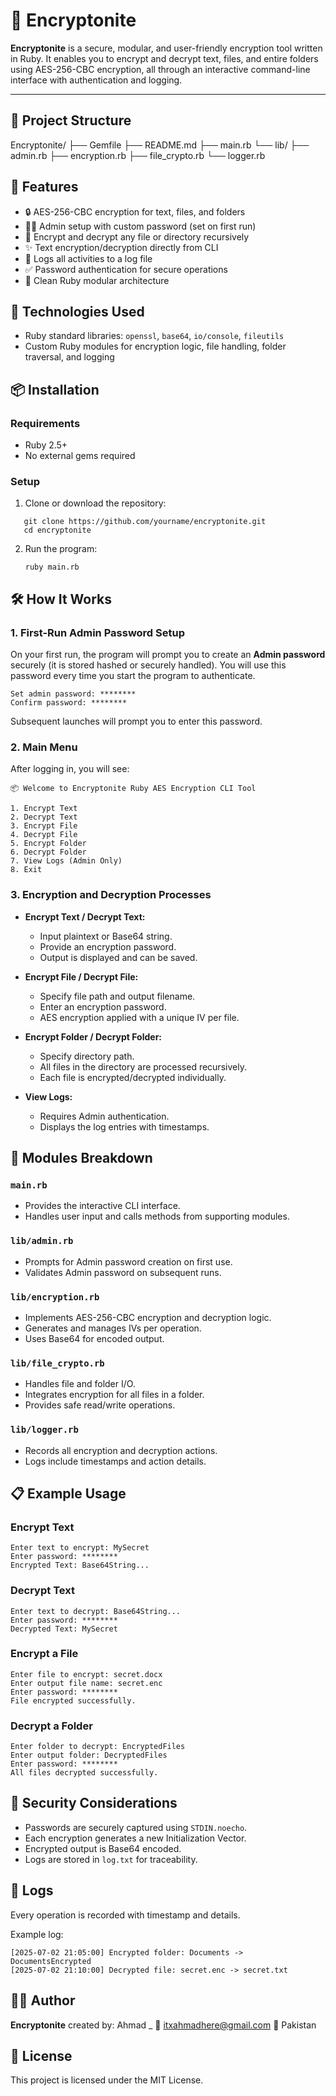 
# 🔐 Encryptonite

**Encryptonite** is a secure, modular, and user-friendly encryption tool written in Ruby. It enables you to encrypt and decrypt text, files, and entire folders using AES-256-CBC encryption, all through an interactive command-line interface with authentication and logging.

---

## 📁 Project Structure



Encryptonite/
├── Gemfile
├── README.md
├── main.rb
└── lib/
├── admin.rb
├── encryption.rb
├── file\_crypto.rb
└── logger.rb



## 🚀 Features

- 🔒 AES-256-CBC encryption for text, files, and folders
- 🧑‍💼 Admin setup with custom password (set on first run)
- 📁 Encrypt and decrypt any file or directory recursively
- ✨ Text encryption/decryption directly from CLI
- 📜 Logs all activities to a log file
- ✅ Password authentication for secure operations
- 💎 Clean Ruby modular architecture



## 💎 Technologies Used

- Ruby standard libraries: `openssl`, `base64`, `io/console`, `fileutils`
- Custom Ruby modules for encryption logic, file handling, folder traversal, and logging



## 📦 Installation

### Requirements

- Ruby 2.5+
- No external gems required

### Setup

1. Clone or download the repository:
```
   git clone https://github.com/yourname/encryptonite.git
   cd encryptonite

   ```


2. Run the program:

   ```
   ruby main.rb
   ```



## 🛠️ How It Works

### 1. First-Run Admin Password Setup

On your first run, the program will prompt you to create an **Admin password** securely (it is stored hashed or securely handled). You will use this password every time you start the program to authenticate.

```
Set admin password: ********
Confirm password: ********
```

Subsequent launches will prompt you to enter this password.


### 2. Main Menu

After logging in, you will see:

```
📦 Welcome to Encryptonite Ruby AES Encryption CLI Tool

1. Encrypt Text
2. Decrypt Text
3. Encrypt File
4. Decrypt File
5. Encrypt Folder
6. Decrypt Folder
7. View Logs (Admin Only)
8. Exit
```

### 3. Encryption and Decryption Processes

* **Encrypt Text / Decrypt Text:**

  * Input plaintext or Base64 string.
  * Provide an encryption password.
  * Output is displayed and can be saved.

* **Encrypt File / Decrypt File:**

  * Specify file path and output filename.
  * Enter an encryption password.
  * AES encryption applied with a unique IV per file.

* **Encrypt Folder / Decrypt Folder:**

  * Specify directory path.
  * All files in the directory are processed recursively.
  * Each file is encrypted/decrypted individually.

* **View Logs:**

  * Requires Admin authentication.
  * Displays the log entries with timestamps.


## 🧩 Modules Breakdown

### `main.rb`

* Provides the interactive CLI interface.
* Handles user input and calls methods from supporting modules.

### `lib/admin.rb`

* Prompts for Admin password creation on first use.
* Validates Admin password on subsequent runs.

### `lib/encryption.rb`

* Implements AES-256-CBC encryption and decryption logic.
* Generates and manages IVs per operation.
* Uses Base64 for encoded output.

### `lib/file_crypto.rb`

* Handles file and folder I/O.
* Integrates encryption for all files in a folder.
* Provides safe read/write operations.

### `lib/logger.rb`

* Records all encryption and decryption actions.
* Logs include timestamps and action details.



## 📋 Example Usage

### Encrypt Text

```
Enter text to encrypt: MySecret
Enter password: ********
Encrypted Text: Base64String...
```

### Decrypt Text

```
Enter text to decrypt: Base64String...
Enter password: ********
Decrypted Text: MySecret
```

### Encrypt a File

```
Enter file to encrypt: secret.docx
Enter output file name: secret.enc
Enter password: ********
File encrypted successfully.
```

### Decrypt a Folder

```
Enter folder to decrypt: EncryptedFiles
Enter output folder: DecryptedFiles
Enter password: ********
All files decrypted successfully.
```



## 🔐 Security Considerations

* Passwords are securely captured using `STDIN.noecho`.
* Each encryption generates a new Initialization Vector.
* Encrypted output is Base64 encoded.
* Logs are stored in `log.txt` for traceability.



## 📝 Logs

Every operation is recorded with timestamp and details.

Example log:

```
[2025-07-02 21:05:00] Encrypted folder: Documents -> DocumentsEncrypted
[2025-07-02 21:10:00] Decrypted file: secret.enc -> secret.txt
```


## 🙋‍♂️ Author

**Encryptonite** created by:
Ahmad \_
📧 [itxahmadhere@gmail.com](mailto:itxahmadhere@gmail.com)
📍 Pakistan



## 📄 License

This project is licensed under the MIT License.

